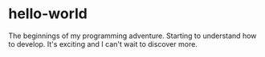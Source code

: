 # hello-world
The beginnings of my programming adventure.
Starting to understand how to develop. It's exciting and I can't wait to discover more.
